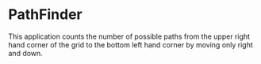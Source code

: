 # PathFinder
This application counts the number of possible paths from the upper right hand corner of the grid to the bottom left hand corner by moving only right and down.
